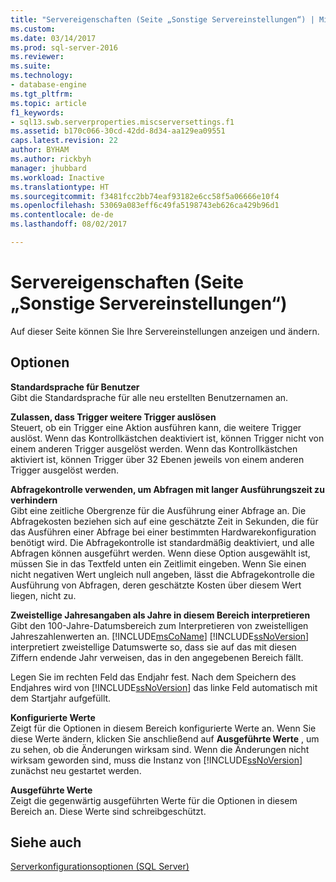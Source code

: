 ```yaml
---
title: "Servereigenschaften (Seite „Sonstige Servereinstellungen“) | Microsoft-Dokumentation"
ms.custom: 
ms.date: 03/14/2017
ms.prod: sql-server-2016
ms.reviewer: 
ms.suite: 
ms.technology:
- database-engine
ms.tgt_pltfrm: 
ms.topic: article
f1_keywords:
- sql13.swb.serverproperties.miscserversettings.f1
ms.assetid: b170c066-30cd-42dd-8d34-aa129ea09551
caps.latest.revision: 22
author: BYHAM
ms.author: rickbyh
manager: jhubbard
ms.workload: Inactive
ms.translationtype: HT
ms.sourcegitcommit: f3481fcc2bb74eaf93182e6cc58f5a06666e10f4
ms.openlocfilehash: 53069a083eff6c49fa5198743eb626ca429b96d1
ms.contentlocale: de-de
ms.lasthandoff: 08/02/2017

---
```

# <a name="server-properties---misc-server-settings-page"></a>Servereigenschaften (Seite „Sonstige Servereinstellungen“)
  Auf dieser Seite können Sie Ihre Servereinstellungen anzeigen und ändern.  
  
## <a name="options"></a>Optionen  
 **Standardsprache für Benutzer**  
 Gibt die Standardsprache für alle neu erstellten Benutzernamen an.  
  
 **Zulassen, dass Trigger weitere Trigger auslösen**  
 Steuert, ob ein Trigger eine Aktion ausführen kann, die weitere Trigger auslöst. Wenn das Kontrollkästchen deaktiviert ist, können Trigger nicht von einem anderen Trigger ausgelöst werden. Wenn das Kontrollkästchen aktiviert ist, können Trigger über 32 Ebenen jeweils von einem anderen Trigger ausgelöst werden.  
  
 **Abfragekontrolle verwenden, um Abfragen mit langer Ausführungszeit zu verhindern**  
 Gibt eine zeitliche Obergrenze für die Ausführung einer Abfrage an. Die Abfragekosten beziehen sich auf eine geschätzte Zeit in Sekunden, die für das Ausführen einer Abfrage bei einer bestimmten Hardwarekonfiguration benötigt wird. Die Abfragekontrolle ist standardmäßig deaktiviert, und alle Abfragen können ausgeführt werden. Wenn diese Option ausgewählt ist, müssen Sie in das Textfeld unten ein Zeitlimit eingeben. Wenn Sie einen nicht negativen Wert ungleich null angeben, lässt die Abfragekontrolle die Ausführung von Abfragen, deren geschätzte Kosten über diesem Wert liegen, nicht zu.  
  
 **Zweistellige Jahresangaben als Jahre in diesem Bereich interpretieren**  
 Gibt den 100-Jahre-Datumsbereich zum Interpretieren von zweistelligen Jahreszahlenwerten an. [!INCLUDE[msCoName](../../includes/msconame-md.md)] [!INCLUDE[ssNoVersion](../../includes/ssnoversion-md.md)] interpretiert zweistellige Datumswerte so, dass sie auf das mit diesen Ziffern endende Jahr verweisen, das in den angegebenen Bereich fällt.  
  
 Legen Sie im rechten Feld das Endjahr fest. Nach dem Speichern des Endjahres wird von [!INCLUDE[ssNoVersion](../../includes/ssnoversion-md.md)] das linke Feld automatisch mit dem Startjahr aufgefüllt.  
  
 **Konfigurierte Werte**  
 Zeigt für die Optionen in diesem Bereich konfigurierte Werte an. Wenn Sie diese Werte ändern, klicken Sie anschließend auf **Ausgeführte Werte** , um zu sehen, ob die Änderungen wirksam sind. Wenn die Änderungen nicht wirksam geworden sind, muss die Instanz von [!INCLUDE[ssNoVersion](../../includes/ssnoversion-md.md)] zunächst neu gestartet werden.  
  
 **Ausgeführte Werte**  
 Zeigt die gegenwärtig ausgeführten Werte für die Optionen in diesem Bereich an. Diese Werte sind schreibgeschützt.  
  
## <a name="see-also"></a>Siehe auch  
 [Serverkonfigurationsoptionen &#40;SQL Server&#41;](../../database-engine/configure-windows/server-configuration-options-sql-server.md)  
  
  

